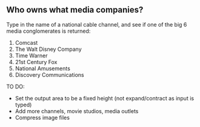 ## Who owns what media companies?

Type in the name of a national cable channel, and see if one of the big 6 media conglomerates is returned:

1. Comcast
1. The Walt Disney Company
1. Time Warner
1. 21st Century Fox
1. National Amusements
1. Discovery Communications

TO DO:
- Set the output area to be a fixed height (not expand/contract as input is typed)
- Add more channels, movie studios, media outlets
- Compress image files